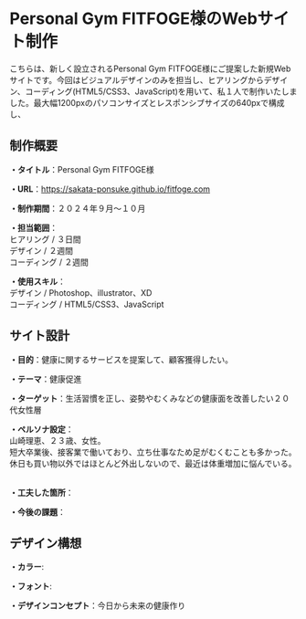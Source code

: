 # Personal Gym FITFOGE様のWebサイト制作
こちらは、新しく設立されるPersonal Gym FITFOGE様にご提案した新規Webサイトです。今回はビジュアルデザインのみを担当し、ヒアリングからデザイン、コーディング(HTML5/CSS3、JavaScript)を用いて、私１人で制作いたしました。最大幅1200pxのパソコンサイズとレスポンシブサイズの640pxで構成し、

## 制作概要
**・タイトル**：Personal Gym FITFOGE様
<br>

**・URL**：https://sakata-ponsuke.github.io/fitfoge.com
<br>

**・制作期間**：２０２４年９月～１０月
<br>

**・担当範囲**：<br>
ヒアリング / ３日間<br>
デザイン / ２週間<br>
コーディング / ２週間
<br>

**・使用スキル**：
<br>
デザイン / Photoshop、illustrator、XD<br>
コーディング / HTML5/CSS3、JavaScript

## サイト設計
**・目的**：健康に関するサービスを提案して、顧客獲得したい。
<br>

**・テーマ**：健康促進
<br>

**・ターゲット**：生活習慣を正し、姿勢やむくみなどの健康面を改善したい２０代女性層
<br>

**・ペルソナ設定**：
<br>
山崎理恵、２３歳、女性。<br>
短大卒業後、接客業で働いており、立ち仕事なため足がむくむことも多かった。<br>
休日も買い物以外ではほとんど外出しないので、最近は体重増加に悩んでいる。<br>
<br>

**・工夫した箇所**：
<br>

**・今後の課題**：

## デザイン構想
**・カラー**:
<br>

**・フォント**:
<br>

**・デザインコンセプト**：今日から未来の健康作り
<br>

